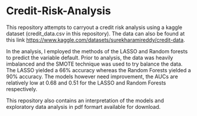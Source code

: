 # Credit-Risk-Analysis
This repository attempts to carryout a credit risk analysis using a kaggle dataset (credit_data.csv in this repository). The data can also be found at this link https://www.kaggle.com/datasets/surekharamireddy/credit-data. 

In the analysis, I employed the methods of the LASSO and Random forests to predict the variable default. Prior to analysis, the data was heavily imbalanced and the SMOTE technique was used to try balance the data. The LASSO yielded a 66% accuracy whereas the Random Forests yielded a 90% accuracy. The models however need improvement, the AUCs are relatively low at 0.68 and 0.51 for the LASSO and Random Forests respectively. 

This repository also contains an interpretation of the models and exploratory data analysis in pdf formart available for download.
